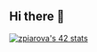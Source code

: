 ## Hi there 👋
[![zpiarova's 42 stats](https://badge.mediaplus.ma/starryblue/zpiarova)](https://github.com/oakoudad/badge42)
<!--
**zuzanapiarova/zuzanapiarova** is a ✨ _special_ ✨ repository because its `README.md` (this file) appears on your GitHub profile.

Here are some ideas to get you started:

- 🔭 I’m currently working on ...
- 🌱 I’m currently learning ...
- 👯 I’m looking to collaborate on ...
- 🤔 I’m looking for help with ...
- 💬 Ask me about ...
- 📫 How to reach me: ...
- 😄 Pronouns: ...
- ⚡ Fun fact: ...
-->
